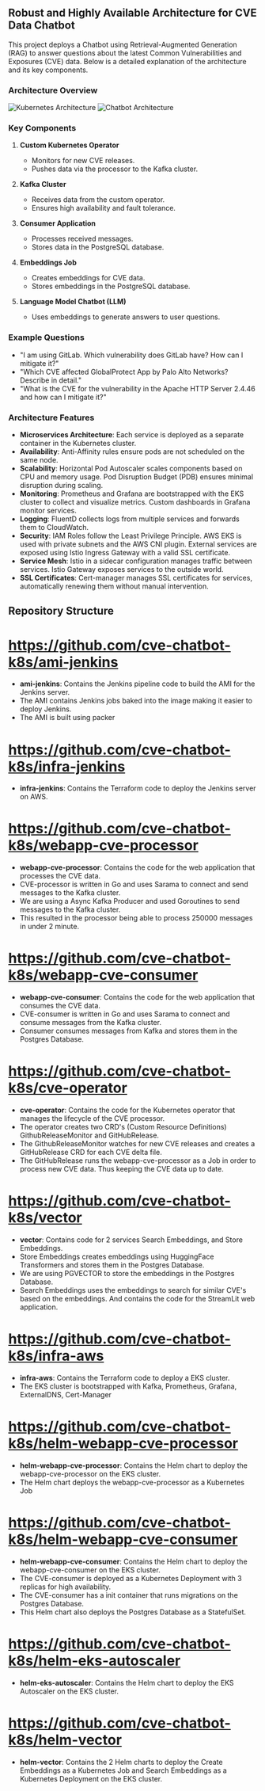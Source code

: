 ## Robust and Highly Available Architecture for CVE Data Chatbot

This project deploys a Chatbot using Retrieval-Augmented Generation (RAG) to answer questions about the latest Common Vulnerabilities and Exposures (CVE) data. Below is a detailed explanation of the architecture and its key components.

### Architecture Overview

![Kubernetes Architecture](./kubernetes.png)
![Chatbot Architecture](./Chatbot.png)


### Key Components

1. **Custom Kubernetes Operator**
    - Monitors for new CVE releases.
    - Pushes data via the processor to the Kafka cluster.

2. **Kafka Cluster**
    - Receives data from the custom operator.
    - Ensures high availability and fault tolerance.

3. **Consumer Application**
    - Processes received messages.
    - Stores data in the PostgreSQL database.

4. **Embeddings Job**
    - Creates embeddings for CVE data.
    - Stores embeddings in the PostgreSQL database.

5. **Language Model Chatbot (LLM)**
    - Uses embeddings to generate answers to user questions.

### Example Questions

- "I am using GitLab. Which vulnerability does GitLab have? How can I mitigate it?"
- "Which CVE affected GlobalProtect App by Palo Alto Networks? Describe in detail."
- "What is the CVE for the vulnerability in the Apache HTTP Server 2.4.46 and how can I mitigate it?"

### Architecture Features

- **Microservices Architecture**: Each service is deployed as a separate container in the Kubernetes cluster.
- **Availability**: Anti-Affinity rules ensure pods are not scheduled on the same node.
- **Scalability**: Horizontal Pod Autoscaler scales components based on CPU and memory usage. Pod Disruption Budget (PDB) ensures minimal disruption during scaling.
- **Monitoring**: Prometheus and Grafana are bootstrapped with the EKS cluster to collect and visualize metrics. Custom dashboards in Grafana monitor services.
- **Logging**: FluentD collects logs from multiple services and forwards them to CloudWatch.
- **Security**: IAM Roles follow the Least Privilege Principle. AWS EKS is used with private subnets and the AWS CNI plugin. External services are exposed using Istio Ingress Gateway with a valid SSL certificate.
- **Service Mesh**: Istio in a sidecar configuration manages traffic between services. Istio Gateway exposes services to the outside world.
- **SSL Certificates**: Cert-manager manages SSL certificates for services, automatically renewing them without manual intervention.



## Repository Structure


# https://github.com/cve-chatbot-k8s/ami-jenkins

- **ami-jenkins**: Contains the Jenkins pipeline code to build the AMI for the Jenkins server.
- The AMI contains Jenkins jobs baked into the image making it easier to deploy Jenkins.
- The AMI is built using packer


# https://github.com/cve-chatbot-k8s/infra-jenkins

- **infra-jenkins**: Contains the Terraform code to deploy the Jenkins server on AWS.

# https://github.com/cve-chatbot-k8s/webapp-cve-processor

- **webapp-cve-processor**: Contains the code for the web application that processes the CVE data.
- CVE-processor is written in Go and uses Sarama to connect and send messages to the Kafka cluster.
- We are using a Async Kafka Producer and used Goroutines to send messages to the Kafka cluster.
- This resulted in the processor being able to process 250000 messages in under 2 minute.


# https://github.com/cve-chatbot-k8s/webapp-cve-consumer
- **webapp-cve-consumer**: Contains the code for the web application that consumes the CVE data.
- CVE-consumer is written in Go and uses Sarama to connect and consume messages from the Kafka cluster.
- Consumer consumes messages from Kafka and stores them in the Postgres Database.


# https://github.com/cve-chatbot-k8s/cve-operator
- **cve-operator**: Contains the code for the Kubernetes operator that manages the lifecycle of the CVE processor.
- The operator creates two CRD's (Custom Resource Definitions) GithubReleaseMonitor and GitHubRelease. 
- The GithubReleaseMonitor watches for new CVE releases and creates a GitHubRelease CRD for each CVE delta file.
- The GitHubRelease runs the webapp-cve-processor as a Job in order to process new CVE data. Thus keeping the CVE data up to date.

# https://github.com/cve-chatbot-k8s/vector
- **vector**: Contains code for 2 services Search Embeddings, and Store Embeddings.
- Store Embeddings creates embeddings using HuggingFace Transformers and stores them in the Postgres Database.
- We are using PGVECTOR to store the embeddings in the Postgres Database.
- Search Embeddings uses the embeddings to search for similar CVE's based on the embeddings. And contains the code for the StreamLit web application.

# https://github.com/cve-chatbot-k8s/infra-aws
- **infra-aws**: Contains the Terraform code to deploy a EKS cluster.
- The EKS cluster is bootstrapped with Kafka, Prometheus, Grafana, ExternalDNS, Cert-Manager

# https://github.com/cve-chatbot-k8s/helm-webapp-cve-processor
- **helm-webapp-cve-processor**: Contains the Helm chart to deploy the webapp-cve-processor on the EKS cluster.
- The Helm chart deploys the webapp-cve-processor as a Kubernetes Job

# https://github.com/cve-chatbot-k8s/helm-webapp-cve-consumer
- **helm-webapp-cve-consumer**: Contains the Helm chart to deploy the webapp-cve-consumer on the EKS cluster.
- The CVE-consumer is deployed as a Kubernetes Deployment with 3 replicas for high availability.
- The CVE-consumer has a init container that runs migrations on the Postgres Database.
- This Helm chart also deploys the Postgres Database as a StatefulSet.


# https://github.com/cve-chatbot-k8s/helm-eks-autoscaler
- **helm-eks-autoscaler**: Contains the Helm chart to deploy the EKS Autoscaler on the EKS cluster.

# https://github.com/cve-chatbot-k8s/helm-vector
- **helm-vector**: Contains the 2 Helm charts to deploy the Create Embeddings as a Kubernetes Job and Search Embeddings as a Kubernetes Deployment on the EKS cluster.


